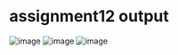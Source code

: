 # assignment12 output
![image](https://user-images.githubusercontent.com/104209441/172058086-64c56120-6505-4ec1-9017-04d2911ce6e4.png)
![image](https://user-images.githubusercontent.com/104209441/172058117-e0065659-0c97-4e3b-9998-1722ba965745.png)
![image](https://user-images.githubusercontent.com/104209441/172058152-e37a3d54-732b-4da0-adab-beb3d1136823.png)
